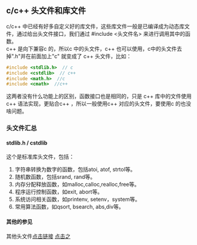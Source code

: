 ## c/c++ 头文件和库文件
c/c++ 中已经有好多自定义好的库文件，这些库文件一般是已编译成为动态库文件，通过给出头文件接口，我们通过 #include <头文件名> 来进行调用其中的函数。  
c++ 是向下兼容c 的，所以c 中的头文件，c++ 也可以使用，c中的头文件去掉".h"并在前面加上"c" 就变成了 c++ 头文件，比如：
```cpp
#include <stdlib.h>  // c
#include <cstdlib>  // c++
#include <math.h>  //c
#include <cmath>  //c++
```
这两者没有什么功能上的区别，函数接口也是相同的，只是 c++ 库中的文件使用c++ 语法实现，更贴合c++ ，所以一般使用c++ 对应的头文件，要使用c 的也没啥问题。

### 头文件汇总

#### stdlib.h / cstdlib
这个是标准库头文件，包括：
1. 字符串转换为数字的函数，包括atoi, atof, strtol等。
2. 随机数函数，包括srand, rand等。
3. 内存分配释放函数，如malloc,calloc,realloc,free等。
4. 程序运行控制函数，如exit, abort等。
5. 系统访问相关函数，如printenv, setenv，system等。
6. 常用算法函数，如qsort, bsearch, abs,div等。

#### 其他的参见

其他头文件[点击链接](https://blog.csdn.net/u012707739/article/details/76359238)
[点击之](https://blog.csdn.net/linhaiyun_ytdx/article/details/48065259)
